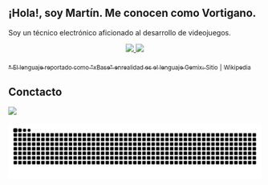
## ¡Hola!, soy Martín. Me conocen como Vortigano.
  
Soy un técnico electrónico aficionado al desarrollo de videojuegos.

<div align="center">

  <a href="https://github.com/vortigano">
  
  <img height="200" src="https://github-readme-stats-vortigano.vercel.app/api/top-langs/?username=vortigano&custom_title=%20Languages%20&layout=compact&langs_count=8&theme=github_dark"/>
  
  <img height="200" src="https://github-readme-stats-vortigano.vercel.app/api?username=vortigano&custom_title=%20Vorti%27s%20Github%20Stats&show_icons=true&theme=github_dark&include_all_commits=false&count_private=true&hide=issues,contribs,[]&hide_rank=false"/>
    
</div>
  
<sub> * El lenguaje reportado como "xBase" enrealidad es el lenguaje Gemix:</sub> [<sub>Sitio</sub>](http://www.gemixstudio.com/forums/) <sub>|</sub> [<sub>Wikipedia</sub>](https://es.wikipedia.org/wiki/Gemix_Studio)
  
## Conctacto 
  
  <a  href = "mailto: vortigano@outlook.com.ar"><img src="https://img.shields.io/badge/-Outlook-0078D4?style=plastic&logo=microsoft-outlook&logoColor=white" target="_blank"></a>
  
<div align="center">

  ![Snake animation](https://github.com/vortigano/vortigano/blob/output/github-contribution-grid-snake-dark.svg)
  
</div>
